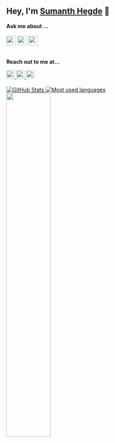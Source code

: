 ## Hey, I'm [Sumanth Hegde](https://github.com/5um4n7h) 👋

**Ask me about ...**
</br>
<br/><img src='https://img.shields.io/badge/Android-3DDC84?logo=android&logoColor=white&style=for-the-badge' height='25'/> <img src='https://img.shields.io/badge/kotlin-%230095D5.svg?&style=for-the-badge&logo=kotlin&logoColor=white' height='25'/> <img src="https://img.shields.io/badge/java-%23ED8B00.svg?&style=for-the-badge&logo=java&logoColor=white" height='25'/>
<br/>
<br/>

**Reach out to me at...**

<a href="linkedin.com/in/hemanth-kumar-n-r-5001401a3">
  <img alt="Linkdein" width="22px" height="22px" src="https://cdn.jsdelivr.net/npm/simple-icons@v3/icons/linkedin.svg" />
</a> 
<a href="https://www.instagram.com/hemanth_reddy___/">
  <img alt="Instagram" width="22px" height="22px" src="https://cdn.jsdelivr.net/npm/simple-icons@v3/icons/instagram.svg" />
</a>
<a href="https://www.facebook.com/hemanthyashureddy">
  <img  alt=" Facebook" width="22px" height="22px" src="https://cdn.jsdelivr.net/npm/simple-icons@v3/icons/facebook.svg" />
</a>

<br/>

<br/>
<a href="https://github.com/hemanthkumarnr">
 <img  src="https://github-readme-stats.vercel.app/api?username=5um4n7h&show_icons=true&theme=light&line_height=27&include_all_commits=true" alt="GitHub Stats"/>
</a>
<a href="https://github.com/hemanthkumarnr">
  <img alt="Most used languages" src="https://github-readme-stats.vercel.app/api/top-langs/?username=5um4n7h&theme=light&hide=css" />
</a>
<br>
<img width="48%" src="https://github-readme-streak-stats.herokuapp.com/?user=5um4n7h&theme=light" />
